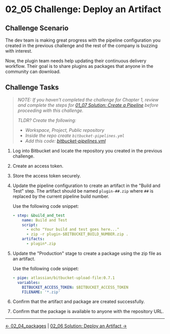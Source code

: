 # 02_05 Challenge: Deploy an Artifact

## Challenge Scenario

The dev team is making great progress with the pipeline configuration you created in the previous challenge and the rest of the company is buzzing with interest.  

Now, the plugin team needs help updating their continuous delivery workflow.  Their goal is to share plugins as packages that anyone in the community can download.

## Challenge Tasks

> *NOTE: If you haven't completed the challenge for Chapter 1, review and complete the steps for [01_07 Solution: Create a Pipeline](../../ch1_pipelines/01_07_solution/README.md) before proceeding with this challenge.*
>
> *TLDR? Create the following:*
>
>- *Workspace, Project, Public repository*
>- *Inside the repo create `bitbucket-pipelines.yml`*
>- *Add this code: [bitbucket-pipelines.yml](../../ch1_pipelines/01_07_solution/bitbucket-pipelines.yml)*

1. Log into Bitbucket and locate the repository you created in the previous challenge.
1. Create an access token.
1. Store the access token securely.
1. Update the pipeline configuration to create an artifact in the "Build and Test" step.  The artifact should be named `plugin-##.zip` where `##` is replaced by the current pipeline build number.

    Use the following code snippet:

    ```yaml
    - step: &build_and_test
        name: Build and Test
        script:
          - echo "Your build and test goes here..."
          - zip -r plugin-$BITBUCKET_BUILD_NUMBER.zip .
        artifacts:
          - plugin*.zip
    ```

1. Update the "Production" stage to create a package using the zip file as an artifact.

    Use the following code snippet:

    ```yaml
    - pipe: atlassian/bitbucket-upload-file:0.7.1
      variables:
        BITBUCKET_ACCESS_TOKEN: $BITBUCKET_ACCESS_TOKEN
        FILENAME: '*.zip'
    ```

1. Confirm that the artifact and package are created successfully.
1. Confirm that the package is available to anyone with the repository URL.

<!-- FooterStart -->
---
[← 02_04_packages](../02_04_packages/README.md) | [02_06 Solution: Deploy an Artifact →](../02_06_solution/README.md)
<!-- FooterEnd -->
